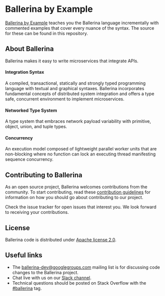 # Ballerina by Example

[Ballerina by Example](https://ballerina.io/learn/by-example/) teaches you the Ballerina language incrementally with commented examples that cover every nuance of the syntax. The source for these can be found in this repository.

## About Ballerina

Ballerina makes it easy to write microservices that integrate APIs.

#### Integration Syntax
A compiled, transactional, statically and strongly typed programming language with textual and graphical syntaxes. Ballerina incorporates fundamental concepts of distributed system integration and offers a type safe, concurrent environment to implement microservices.

#### Networked Type System
A type system that embraces network payload variability with primitive, object, union, and tuple types.

#### Concurrency
An execution model composed of lightweight parallel worker units that are non-blocking where no function can lock an executing thread manifesting sequence concurrency.

## Contributing to Ballerina

As an open source project, Ballerina welcomes contributions from the community. To start contributing, read these [contribution guidelines](https://github.com/ballerina-platform/ballerina-lang/blob/master/CONTRIBUTING.md) for information on how you should go about contributing to our project.

Check the issue tracker for open issues that interest you. We look forward to receiving your contributions.

## License

Ballerina code is distributed under [Apache license 2.0](https://github.com/ballerina-platform/ballerina-lang/blob/master/LICENSE).

## Useful links

* The ballerina-dev@googlegroups.com mailing list is for discussing code changes to the Ballerina project.
* Chat live with us on our [Slack channel](https://ballerina-platform.slack.com/).
* Technical questions should be posted on Stack Overflow with the [#ballerina](https://stackoverflow.com/questions/tagged/ballerina) tag.
